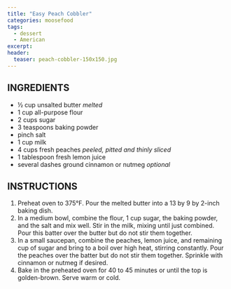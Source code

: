 ```yaml
---
title: "Easy Peach Cobbler"
categories: moosefood
tags: 
  - dessert
  - American
excerpt:
header:
  teaser: peach-cobbler-150x150.jpg
---
```


## INGREDIENTS
* ½ cup unsalted butter *melted*
* 1 cup all-purpose flour
* 2 cups sugar
* 3 teaspoons baking powder
* pinch salt
* 1 cup milk
* 4 cups fresh peaches *peeled, pitted and thinly sliced*
* 1 tablespoon fresh lemon juice
* several dashes ground cinnamon or nutmeg *optional*

## INSTRUCTIONS
1. Preheat oven to 375°F. Pour the melted butter into a 13 by 9 by 2-inch baking dish.
2. In a medium bowl, combine the flour, 1 cup sugar, the baking powder, and the salt and mix well. Stir in the milk, mixing until just combined. Pour this batter over the butter but do not stir them together.
3. In a small saucepan, combine the peaches, lemon juice, and remaining cup of sugar and bring to a boil over high heat, stirring constantly. Pour the peaches over the batter but do not stir them together. Sprinkle with cinnamon or nutmeg if desired.
4. Bake in the preheated oven for 40 to 45 minutes or until the top is golden-brown. Serve warm or cold.
